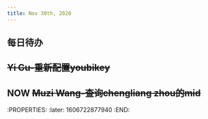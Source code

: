 ```yaml
---
title: Nov 30th, 2020
---
```


## **每日待办**
## ~~Yi Gu-重新配置youbikey~~
## NOW ~~Muzi Wang-查询chengliang zhou的mid~~
:PROPERTIES:
:later: 1606722877940
:END:
